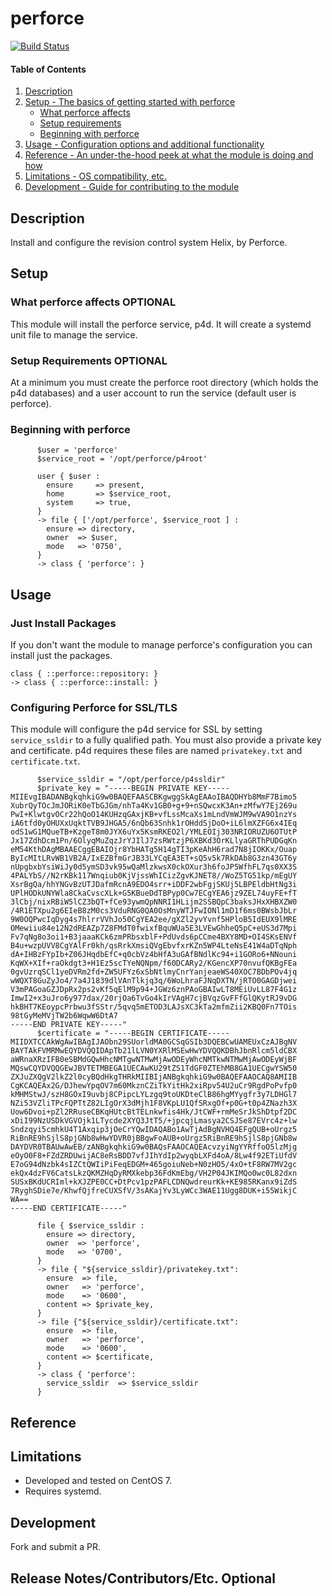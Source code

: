 # perforce
[![Build Status](https://travis-ci.org/mmarseglia/puppet-perforce.svg?branch=master)](https://travis-ci.org/mmarseglia/puppet-perforce)

#### Table of Contents

1. [Description](#description)
1. [Setup - The basics of getting started with perforce](#setup)
    * [What perforce affects](#what-perforce-affects)
    * [Setup requirements](#setup-requirements)
    * [Beginning with perforce](#beginning-with-perforce)
1. [Usage - Configuration options and additional functionality](#usage)
1. [Reference - An under-the-hood peek at what the module is doing and how](#reference)
1. [Limitations - OS compatibility, etc.](#limitations)
1. [Development - Guide for contributing to the module](#development)

## Description

Install and configure the revision control system Helix, by Perforce.

## Setup

### What perforce affects **OPTIONAL**

This module will install the perforce service, p4d. It will create a systemd unit file to manage the service.

### Setup Requirements **OPTIONAL**

At a minimum you must create the perforce root directory (which holds the p4d databases) and a user account to run the
service (default user is perforce).

### Beginning with perforce

```
      $user = 'perforce'
      $service_root = '/opt/perforce/p4root'
  
      user { $user :
        ensure     => present,
        home       => $service_root,
        system     => true,
      }
      -> file { ['/opt/perforce', $service_root ] :
        ensure => directory,
        owner  => $user,
        mode   => '0750',
      }
      -> class { 'perforce': }
```

## Usage

### Just Install Packages

If you don't want the module to manage perforce's configuration you can install just the packages.

```
class { ::perforce::repository: }
-> class { ::perforce::install: }
```

### Configuring Perforce for SSL/TLS

This module will configure the p4d service for SSL by setting `service_ssldir` to a fully qualified path.  You must also
provide a private key and certificate.  p4d requires these files are named `privatekey.txt` and `certificate.txt`.

```
      $service_ssldir = "/opt/perforce/p4ssldir"
      $private_key = "-----BEGIN PRIVATE KEY-----
MIIEvgIBADANBgkqhkiG9w0BAQEFAASCBKgwggSkAgEAAoIBAQDHYb8MmF7Bimo5
XubrQyTOcJmJORiK0eTbGJGm/nhTa4Kv1GB0+g+9+nSQwcxK3An+zMfwY7Ej269u
PwI+KlwtgvOCr22hQoO14KUHzqGAxjKB+vfLssMcaXs1mLndVmWJM9wVA9O1nzYs
iA6tfd0yOHUXxUqktTVB9JHGA5/6nQb63Snhk1rOHddSjDoO+iL6lmXZFG6x4IEq
odS1wG1MQueTB+KzgeT8m0JYX6uYx5KsmRKEO2l/YMLEOIj303NRIORUZU6OTUtP
Jx17ZdhDcm1Pn/6OlyqMuZqzJrYJIlJ7zsRWtzjP6XBKd3OrKLlyaGRThPUDGqKn
eM54KthDAgMBAAECggEBAIOjr8YbHATg5H14gTI3pKeAhH6rad7N8jIOKKx/Ouap
ByIcMItLRvWB1VB2A/IxEZBfmGrJB33LYCqEA3ET+sQ5v5k7RkDAb8G3zn43GT6y
nUpgbxbYsiWiJy0d5ymSD3vk95wQaMlzkwsX0ckOXur3h6foJP5WfhFL7qs0XX3S
4PALYbS//N2rKBk117Wnqiub0KjVjssWhICizZgvKJNET8//WoZ5TG51kp/mEgUY
XsrBgQa/hhYNGvBzUTJDafmRcnA9EDO4srr+iDDF2wbFgjSKUj5LBPEldbHtNg3i
UPlHODkUNYWla8CkaCvscXLk+G5KBueDdTBPyp0Cw7ECgYEA6jz9ZEL74uyFE+fT
3lCbj/nixRBiW5lCZ3bQT+fCe93ywmQpNNRI1HLijm2SSBQpC3baksJHxXHBXZW0
/4R1ETXpu2g6EIeB8zM0cs3VduRNG0QA0OsMnyWTJFwIONl1mD1f6ms0BWsbJbLr
9W0OQPwcIqDyg4s7hlrrVVhJo50CgYEA2ee/gXZl2yvYvnf5HPloB5IdEUX9lMRE
OMewiiu84e12N2dREAZp7Z8FMdT0fwixfBquWUa5E3LVEwGhheQ5pC+eUS3d7Mpi
Fv7qNg8o3oi1+B3jaaaKCk6zmPRbsxblF+PdUvds6pCCme4BXY8MD+OI4SKsENVf
B4u+wzpUVV8CgYAlFr0kh/qsRrkXmsiQVgEbvfxrKZn5WP4LteNsE41W4aDTqNph
dA+IHBzFYpIb+Z06JHqdbEfC+q0cbVz4bHfA3uGAfBNdlKc94+i1GORo6+NNouni
KqWX+XIf+raOkdgt3+H1Ez5scTYeNQNpm/f60DCARy2/KGencXP70nvufQKBgFEa
0gvUzrqSCl1yeDVRm2fd+ZW5UFYz6xSbNtlmyCnrYanjeaeWS40XOC7BDbPOv4jq
wWQXT8GuZyJo4/7a4J1839dlVAnTlkjq3q/6WoLhraFJNqDXTN/jRTO0GAGDjwei
V3mPAGoaGZJDpRx2ps2vKf5qElM9p94+JGWz6znPAoGBAIwLT8MEiUvLL87F4G1z
ImwI2+x3uJro6y977dax/20rjOa6TvGo4kIrVAgH7cjBVqzGvFFfGlQKytRJ9vDG
hkBHT7KEoypcPrbwu3fSStr/5qvq5mETOD3LAJsXC3kTa2mfmZii2KBQ0Fn7TOis
98tGyMeMVjTW2b6WqwW6DtA7
-----END PRIVATE KEY-----"
      $certificate = "-----BEGIN CERTIFICATE-----
MIIDXTCCAkWgAwIBAgIJAObn29SUorldMA0GCSqGSIb3DQEBCwUAMEUxCzAJBgNV
BAYTAkFVMRMwEQYDVQQIDApTb21lLVN0YXRlMSEwHwYDVQQKDBhJbnRlcm5ldCBX
aWRnaXRzIFB0eSBMdGQwHhcNMTgwNTMwMjAwODEyWhcNMTkwNTMwMjAwODEyWjBF
MQswCQYDVQQGEwJBVTETMBEGA1UECAwKU29tZS1TdGF0ZTEhMB8GA1UECgwYSW50
ZXJuZXQgV2lkZ2l0cyBQdHkgTHRkMIIBIjANBgkqhkiG9w0BAQEFAAOCAQ8AMIIB
CgKCAQEAx2G/DJhewYpqOV7m60MkznCZiTkYitHk2xiRpv54U2uCr9RgdPoPvfp0
kMHMStwJ/szH8GOxI9uvbj8CPipcLYLzgq9toUKDteClB86hgMYygfr3y7LDHGl7
NZi53VZliTPcFQPTtZ82LIgOrX3dMjh1F8VKpLU1QfSRxgOf+p0G+t0p4ZNazh3X
Uow6Dvoi+pZl2RRuseCBKqHUtcBtTELnkwfis4Hk/JtCWF+rmMeSrJkShDtpf2DC
xDiI99NzUSDkVGVOjk1LTycde2XYQ3JtT5/+jpcqjLmasya2CSJSe87EVrc4z+lw
Sndzqyi5cmhkU4T1Axqip3jOeCrYQwIDAQABo1AwTjAdBgNVHQ4EFgQUB+oUrgz5
RiBnRE9hSjlS8pjGNb8wHwYDVR0jBBgwFoAUB+oUrgz5RiBnRE9hSjlS8pjGNb8w
DAYDVR0TBAUwAwEB/zANBgkqhkiG9w0BAQsFAAOCAQEAcvzyiNgYYRffoO5lzMjg
eOyO0F8+FZdZRDUwijAC8eRsBDD7vfJIhYdIp2wyqbLXFd4oA/8Lw4f92ETiUfdV
E7oG94dNzbk4sIZCtQWIiPiFeqEDGM+465goiuNeb+N0zHO5/4xO+tF8RW7MV2gc
ekQx4dzFV6CatsLkzQKMZHqDyRMXkebp36FdKmEbg/VH2P04JKIMQo0wc0L82dxn
SUSxBKdUCRIml+kXJZPE0CC+DtPcv1pzPAFLCDNQwdreurKk+KE985RKanx9iZdS
7RyghSDie7e/KhwfQjfreCUXSfV/3sAKajYv3LyWCc3WAE11Ugg8DUK+i55WikjC
WA==
-----END CERTIFICATE-----"

      file { $service_ssldir :
        ensure => directory,
        owner  => 'perforce',
        mode   => '0700',
      }
      -> file { "${service_ssldir}/privatekey.txt":
        ensure  => file,
        owner   => 'perforce',
        mode    => '0600',
        content => $private_key,
      }
      -> file {"${service_ssldir}/certificate.txt":
        ensure  => file,
        owner   => 'perforce',
        mode    => '0600',
        content => $certificate,
      }
      -> class { 'perforce':
        service_ssldir  => $service_ssldir
      }
```

## Reference


## Limitations

* Developed and tested on CentOS 7.
* Requires systemd.

## Development

Fork and submit a PR.

## Release Notes/Contributors/Etc. **Optional**


